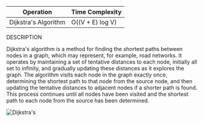 | Operation      | Time Complexity |
|-----------------|-----------------|
| Dijkstra's Algorithm|O((V + E) log V)|


DESCRIPTION

Dijkstra's algorithm is a method for finding the shortest paths between nodes in a graph, which may represent, for example, road networks. It operates by maintaining a set of tentative distances to each node, initially all set to infinity, and gradually updating these distances as it explores the graph. The algorithm visits each node in the graph exactly once, determining the shortest path to that node from the source node, and then updating the tentative distances to adjacent nodes if a shorter path is found. This process continues until all nodes have been visited and the shortest path to each node from the source has been determined.

![Dijkstra's](https://github.com/neskor-b/Algoritms-and-data-structure/assets/89013557/5c053950-f6a1-4219-be98-65e901798d5d)

